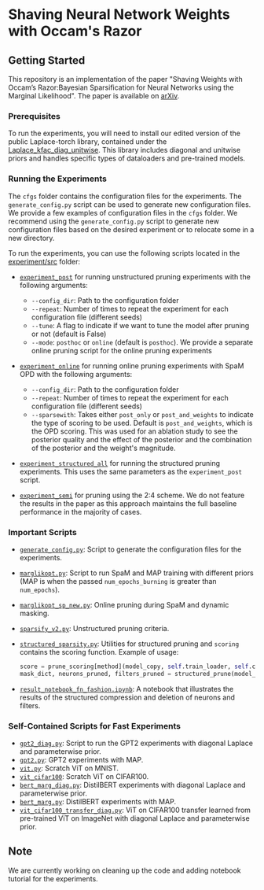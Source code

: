 # Shaving Neural Network Weights with Occam's Razor

## Getting Started
This repository is an implementation of the paper  "Shaving Weights with Occam’s Razor:Bayesian Sparsification for Neural Networks using the Marginal Likelihood". The paper is available on [arXiv](https://arxiv.org/abs/2402.15978).

### Prerequisites
To run the experiments, you will need to install our edited version of the public Laplace-torch library, contained under the [Laplace_kfac_diag_unitwise](experiment/src/Laplace_kfac_diag_unitwise). This library includes diagonal and unitwise priors and handles specific types of dataloaders and pre-trained models.

### Running the Experiments
The `cfgs` folder contains the configuration files for the experiments. The `generate_config.py` script can be used to generate new configuration files. We provide a few examples of configuration files in the `cfgs` folder. We recommend using the `generate_config.py` script to generate new configuration files based on the desired experiment or to relocate some in a new directory.

To run the experiments, you can use the following scripts located in the [experiment/src](experiment/src) folder:

- [`experiment_post`](experiment/src/experiment_post.py) for running unstructured pruning experiments with the following arguments:
  - `--config_dir`: Path to the configuration folder
  - `--repeat`: Number of times to repeat the experiment for each configuration file (different seeds)
  - `--tune`: A flag to indicate if we want to tune the model after pruning or not (default is False)
  - `--mode`: `posthoc` or `online` (default is `posthoc`). We provide a separate online pruning script for the online pruning experiments

- [`experiment_online`](experiment/src/experiment_online.py) for running online pruning experiments with SpaM OPD with the following arguments:
  - `--config_dir`: Path to the configuration folder
  - `--repeat`: Number of times to repeat the experiment for each configuration file (different seeds)
  - `--sparsewith`: Takes either `post_only` or `post_and_weights` to indicate the type of scoring to be used. Default is `post_and_weights`, which is the OPD scoring. This was used for an ablation study to see the posterior quality and the effect of the posterior and the combination of the posterior and the weight's magnitude.

- [`experiment_structured_all`](experiment/src/experiment_structured_all.py) for running the structured pruning experiments. This uses the same parameters as the `experiment_post` script.

- [`experiment_semi`](experiment/src/experiment_semi.py) for pruning using the 2:4 scheme. We do not feature the results in the paper as this approach maintains the full baseline performance in the majority of cases.

### Important Scripts

- [`generate_config.py`](experiment/src/generate_config.py): Script to generate the configuration files for the experiments.
- [`marglikopt.py`](experiment/src/marglikopt.py): Script to run SpaM and MAP training with different priors (MAP is when the passed `num_epochs_burning` is greater than `num_epochs`).
- [`marglikopt_sp_new.py`](experiment/src/marglikopt_sp_new.py): Online pruning during SpaM and dynamic masking.
- [`sparsify_v2.py`](experiment/src/sparsify_v2.py): Unstructured pruning criteria.
- [`structured_sparsity.py`](experiment/src/structured_sparsity.py): Utilities for structured pruning and `scoring` contains the scoring function. Example of usage:
    ```python
    score = prune_scoring[method](model_copy, self.train_loader, self.config['device'], self.criterion)
    mask_dict, neurons_pruned, filters_pruned = structured_prune(model_copy, score, prune_percentage)
    ```

- [`result_notebook_fn_fashion.ipynb`](experiment/src/result_notebook_fn_fashion.ipynb): A notebook that illustrates the results of the structured compression and deletion of neurons and filters.

### Self-Contained Scripts for Fast Experiments
- [`gpt2_diag.py`](experiment/src/gpt2_diag.py): Script to run the GPT2 experiments with diagonal Laplace and parameterwise prior.
- [`gpt2.py`](experiment/src/gpt2.py): GPT2 experiments with MAP.
- [`vit.py`](experiment/src/vit.py): Scratch ViT on MNIST.
- [`vit_cifar100`](experiment/src/vit_cifar100.py): Scratch ViT on CIFAR100.
- [`bert_marg_diag.py`](experiment/src/bert_marg_diag.py): DistilBERT experiments with diagonal Laplace and parameterwise prior.
- [`bert_marg.py`](experiment/src/bert_marg.py): DistilBERT experiments with MAP.
- [`vit_cifar100_transfer_diag.py`](experiment/src/vit_cifar100_transfer_diag.py): ViT on CIFAR100 transfer learned from pre-trained ViT on ImageNet with diagonal Laplace and parameterwise prior.

## Note
We are currently working on cleaning up the code and adding notebook tutorial for the experiments. 
